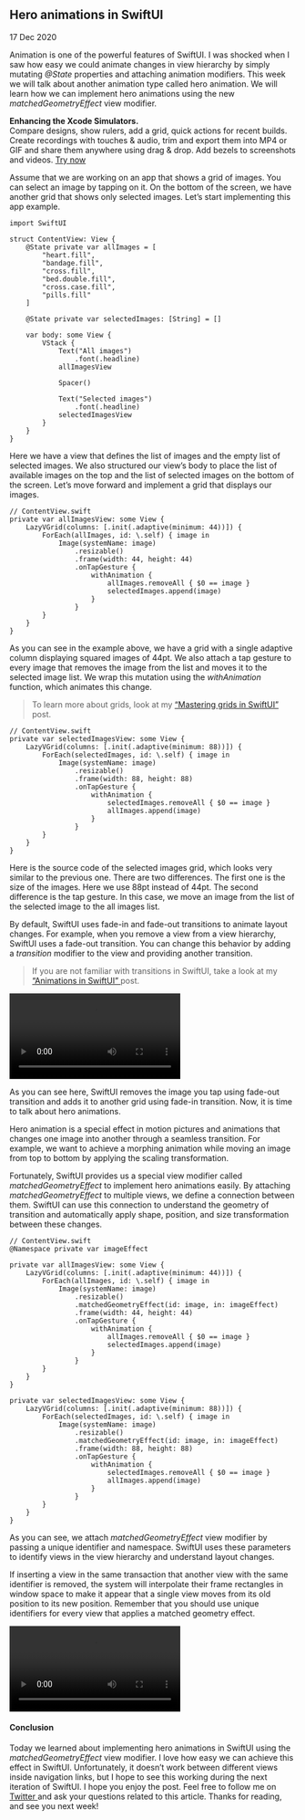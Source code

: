 ##  Hero animations in SwiftUI

17 Dec 2020

Animation is one of the powerful features of SwiftUI. I was shocked when I saw
how easy we could animate changes in view hierarchy by simply mutating
_@State_ properties and attaching animation modifiers. This week we will talk
about another animation type called hero animation. We will learn how we can
implement hero animations using the new _matchedGeometryEffect_ view modifier.

**Enhancing the Xcode Simulators.**  
Compare designs, show rulers, add a grid, quick actions for recent builds.
Create recordings with touches & audio, trim and export them into MP4 or GIF
and share them anywhere using drag & drop. Add bezels to screenshots and
videos. [ Try now ](https://gumroad.com/a/931293139/ftvbh)

Assume that we are working on an app that shows a grid of images. You can
select an image by tapping on it. On the bottom of the screen, we have another
grid that shows only selected images. Let’s start implementing this app
example.

    
    
    import SwiftUI
    
    struct ContentView: View {
        @State private var allImages = [
            "heart.fill",
            "bandage.fill",
            "cross.fill",
            "bed.double.fill",
            "cross.case.fill",
            "pills.fill"
        ]
        
        @State private var selectedImages: [String] = []
    
        var body: some View {
            VStack {
                Text("All images")
                    .font(.headline)
                allImagesView
    
                Spacer()
    
                Text("Selected images")
                    .font(.headline)
                selectedImagesView
            }
        }
    }
    

Here we have a view that defines the list of images and the empty list of
selected images. We also structured our view’s body to place the list of
available images on the top and the list of selected images on the bottom of
the screen. Let’s move forward and implement a grid that displays our images.

    
    
    // ContentView.swift
    private var allImagesView: some View {
        LazyVGrid(columns: [.init(.adaptive(minimum: 44))]) {
            ForEach(allImages, id: \.self) { image in
                Image(systemName: image)
                    .resizable()
                    .frame(width: 44, height: 44)
                    .onTapGesture {
                        withAnimation {
                            allImages.removeAll { $0 == image }
                            selectedImages.append(image)
                        }
                    }
            }
        }
    }
    

As you can see in the example above, we have a grid with a single adaptive
column displaying squared images of 44pt. We also attach a tap gesture to
every image that removes the image from the list and moves it to the selected
image list. We wrap this mutation using the _withAnimation_ function, which
animates this change.

> To learn more about grids, look at my [ “Mastering grids in SwiftUI”
> ](/2020/07/08/mastering-grids-in-swiftui/) post.
    
    
    // ContentView.swift
    private var selectedImagesView: some View {
        LazyVGrid(columns: [.init(.adaptive(minimum: 88))]) {
            ForEach(selectedImages, id: \.self) { image in
                Image(systemName: image)
                    .resizable()
                    .frame(width: 88, height: 88)
                    .onTapGesture {
                        withAnimation {
                            selectedImages.removeAll { $0 == image }
                            allImages.append(image)
                        }
                    }
            }
        }
    }
    

Here is the source code of the selected images grid, which looks very similar
to the previous one. There are two differences. The first one is the size of
the images. Here we use 88pt instead of 44pt. The second difference is the tap
gesture. In this case, we move an image from the list of the selected image to
the all images list.

By default, SwiftUI uses fade-in and fade-out transitions to animate layout
changes. For example, when you remove a view from a view hierarchy, SwiftUI
uses a fade-out transition. You can change this behavior by adding a
_transition_ modifier to the view and providing another transition.

> If you are not familiar with transitions in SwiftUI, take a look at my [
> “Animations in SwiftUI” ](/2019/06/26/animations-in-swiftui/) post.

![fading-animation](/public/hero1.mp4)

As you can see here, SwiftUI removes the image you tap using fade-out
transition and adds it to another grid using fade-in transition. Now, it is
time to talk about hero animations.

Hero animation is a special effect in motion pictures and animations that
changes one image into another through a seamless transition. For example, we
want to achieve a morphing animation while moving an image from top to bottom
by applying the scaling transformation.

Fortunately, SwiftUI provides us a special view modifier called
_matchedGeometryEffect_ to implement hero animations easily. By attaching
_matchedGeometryEffect_ to multiple views, we define a connection between
them. SwiftUI can use this connection to understand the geometry of transition
and automatically apply shape, position, and size transformation between these
changes.

    
    
    // ContentView.swift
    @Namespace private var imageEffect
    
    private var allImagesView: some View {
        LazyVGrid(columns: [.init(.adaptive(minimum: 44))]) {
            ForEach(allImages, id: \.self) { image in
                Image(systemName: image)
                    .resizable()
                    .matchedGeometryEffect(id: image, in: imageEffect)
                    .frame(width: 44, height: 44)
                    .onTapGesture {
                        withAnimation {
                            allImages.removeAll { $0 == image }
                            selectedImages.append(image)
                        }
                    }
            }
        }
    }
    
    private var selectedImagesView: some View {
        LazyVGrid(columns: [.init(.adaptive(minimum: 88))]) {
            ForEach(selectedImages, id: \.self) { image in
                Image(systemName: image)
                    .resizable()
                    .matchedGeometryEffect(id: image, in: imageEffect)
                    .frame(width: 88, height: 88)
                    .onTapGesture {
                        withAnimation {
                            selectedImages.removeAll { $0 == image }
                            allImages.append(image)
                        }
                    }
            }
        }
    }
    

As you can see, we attach _matchedGeometryEffect_ view modifier by passing a
unique identifier and namespace. SwiftUI uses these parameters to identify
views in the view hierarchy and understand layout changes.

If inserting a view in the same transaction that another view with the same
identifier is removed, the system will interpolate their frame rectangles in
window space to make it appear that a single view moves from its old position
to its new position. Remember that you should use unique identifiers for every
view that applies a matched geometry effect.

![hero-animation](/public/hero2.mp4)

####  Conclusion

Today we learned about implementing hero animations in SwiftUI using the
_matchedGeometryEffect_ view modifier. I love how easy we can achieve this
effect in SwiftUI. Unfortunately, it doesn’t work between different views
inside navigation links, but I hope to see this working during the next
iteration of SwiftUI. I hope you enjoy the post. Feel free to follow me on [
Twitter ](https://twitter.com/mecid) and ask your questions related to this
article. Thanks for reading, and see you next week!

